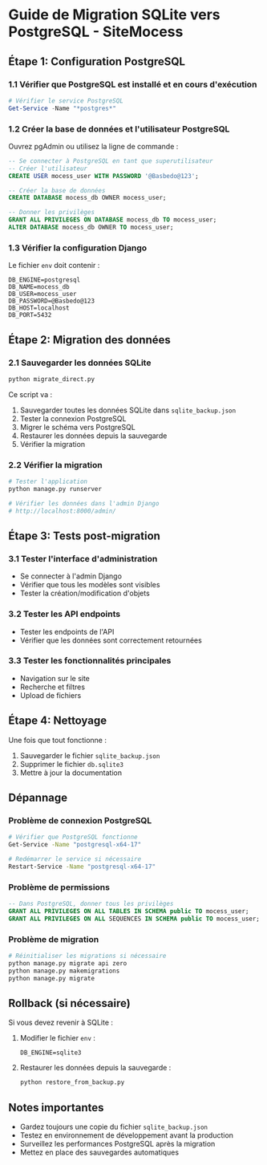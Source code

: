 # Guide de Migration SQLite vers PostgreSQL - SiteMocess

## Étape 1: Configuration PostgreSQL

### 1.1 Vérifier que PostgreSQL est installé et en cours d'exécution

```powershell
# Vérifier le service PostgreSQL
Get-Service -Name "*postgres*"
```

### 1.2 Créer la base de données et l'utilisateur PostgreSQL

Ouvrez pgAdmin ou utilisez la ligne de commande :

```sql
-- Se connecter à PostgreSQL en tant que superutilisateur
-- Créer l'utilisateur
CREATE USER mocess_user WITH PASSWORD '@Basbedo@123';

-- Créer la base de données
CREATE DATABASE mocess_db OWNER mocess_user;

-- Donner les privilèges
GRANT ALL PRIVILEGES ON DATABASE mocess_db TO mocess_user;
ALTER DATABASE mocess_db OWNER TO mocess_user;
```

### 1.3 Vérifier la configuration Django

Le fichier `env` doit contenir :

```env
DB_ENGINE=postgresql
DB_NAME=mocess_db
DB_USER=mocess_user
DB_PASSWORD=@Basbedo@123
DB_HOST=localhost
DB_PORT=5432
```

## Étape 2: Migration des données

### 2.1 Sauvegarder les données SQLite

```bash
python migrate_direct.py
```

Ce script va :
1. Sauvegarder toutes les données SQLite dans `sqlite_backup.json`
2. Tester la connexion PostgreSQL
3. Migrer le schéma vers PostgreSQL
4. Restaurer les données depuis la sauvegarde
5. Vérifier la migration

### 2.2 Vérifier la migration

```bash
# Tester l'application
python manage.py runserver

# Vérifier les données dans l'admin Django
# http://localhost:8000/admin/
```

## Étape 3: Tests post-migration

### 3.1 Tester l'interface d'administration
- Se connecter à l'admin Django
- Vérifier que tous les modèles sont visibles
- Tester la création/modification d'objets

### 3.2 Tester les API endpoints
- Tester les endpoints de l'API
- Vérifier que les données sont correctement retournées

### 3.3 Tester les fonctionnalités principales
- Navigation sur le site
- Recherche et filtres
- Upload de fichiers

## Étape 4: Nettoyage

Une fois que tout fonctionne :

1. Sauvegarder le fichier `sqlite_backup.json`
2. Supprimer le fichier `db.sqlite3`
3. Mettre à jour la documentation

## Dépannage

### Problème de connexion PostgreSQL

```bash
# Vérifier que PostgreSQL fonctionne
Get-Service -Name "postgresql-x64-17"

# Redémarrer le service si nécessaire
Restart-Service -Name "postgresql-x64-17"
```

### Problème de permissions

```sql
-- Dans PostgreSQL, donner tous les privilèges
GRANT ALL PRIVILEGES ON ALL TABLES IN SCHEMA public TO mocess_user;
GRANT ALL PRIVILEGES ON ALL SEQUENCES IN SCHEMA public TO mocess_user;
```

### Problème de migration

```bash
# Réinitialiser les migrations si nécessaire
python manage.py migrate api zero
python manage.py makemigrations
python manage.py migrate
```

## Rollback (si nécessaire)

Si vous devez revenir à SQLite :

1. Modifier le fichier `env` :
   ```env
   DB_ENGINE=sqlite3
   ```

2. Restaurer les données depuis la sauvegarde :
   ```bash
   python restore_from_backup.py
   ```

## Notes importantes

- Gardez toujours une copie du fichier `sqlite_backup.json`
- Testez en environnement de développement avant la production
- Surveillez les performances PostgreSQL après la migration
- Mettez en place des sauvegardes automatiques
